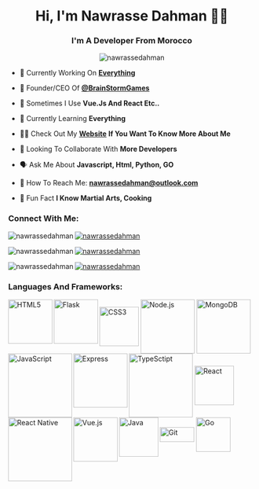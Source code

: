 

<h1 align="center">Hi, I'm Nawrasse Dahman 👨‍💻 </h1>

<h3 align="center">I'm A Developer From Morocco</h3>

<p align="center"> <img src="https://komarev.com/ghpvc/?username=nawrassedahman&label=Profile%20views&color=0e75b6&style=flat" alt="nawrassedahman" /> </p>





- 🤖 Currently Working On [**Everything**](https://github.com/NawrasseDahman)

- 👑 Founder/CEO Of [**@BrainStormGames**](https://github.com/BrainstormGames)

- 👀 Sometimes I Use **Vue.Js And React Etc..**

- 🧠 Currently Learning **Everything**

- 👨‍💻 Check Out My [**Website**](https://nawrassedahman.github.io) **If You Want To Know More About Me**

- 🤩 Looking To Collaborate With **More Developers**

- 🗣️ Ask Me About **Javascript, Html, Python, GO**

- 📧 How To Reach Me: **nawrassedahman@outlook.com**

- 🥋 Fun Fact **I Know Martial Arts, Cooking**

<p align="left">

<h3 align="left">Connect With Me:</h3>

<a href="https://twitter.com/nawrassedahman" target="blank"><img align="left" src="https://img.shields.io/badge/Twitter-1DA1F2?style=for-the-badge&logo=twitter&logoColor=white" alt="nawrassedahman" /></a>

<a href="https://instagram.com/nawrassedahman" target="blank"><img align="center" src="https://img.shields.io/badge/Instagram-E4405F?style=for-the-badge&logo=instagram&logoColor=white" alt="nawrassedahman" /></a>


<a href="https://open.spotify.com/user/72clwpvmzjpne0gpnfs9tldd9?si=gRZFoZ6NRYOrVlUKIiPQXQ&utm_source=copy-link&dl_branch=1" target="blank"><img align="left" src="https://img.shields.io/badge/Spotify-1ED760?&style=for-the-badge&logo=spotify&logoColor=white" alt="nawrassedahman" /></a>

<a href="https://discord.gg/wEdNaN8ZPP" target="blank"><img align="center" src="https://img.shields.io/badge/%3CServer%3E-%237289DA.svg?style=for-the-badge&logo=discord&logoColor=white" alt="nawrassedahman" /></a>

<a href="https://codepen.io/nawrassedahman" target="blank"><img align="left" src="https://img.shields.io/badge/Codepen-000000?style=for-the-badge&logo=codepen&logoColor=white" alt="nawrassedahman" /></a>

<a href="https://www.facebook.com/nawrassedahman" target="blank"><img align="center" src="https://img.shields.io/badge/Facebook-1877F2?style=for-the-badge&logo=facebook&logoColor=white" alt="nawrassedahman" /></a>







### Languages And Frameworks:
<img align="left" alt="HTML5" width="90px" src="https://img.shields.io/badge/HTML5-E34F26?style=for-the-badge&logo=html5&logoColor=white" />
<img align="center" alt="CSS3" width="80px" src="https://img.shields.io/badge/CSS3-1572B6?style=for-the-badge&logo=css3&logoColor=white" />
<img align= "left" alt= "Flask" width="90px" src="https://img.shields.io/badge/flask-%23000.svg?&style=for-the-badge&logo=flask&logoColor=white" />
<img align="center" alt="Node.js" width="110px" src="https://img.shields.io/badge/Node.js-43853D?style=for-the-badge&logo=node.js&logoColor=white" />
<img align="left" alt="JavaScript" width="130px" src="https://img.shields.io/badge/JavaScript-323330?style=for-the-badge&logo=javascript&logoColor=F7DF1E" />
<img align="center" alt="MongoDB" width="110px" src="https://img.shields.io/badge/MongoDB-4EA94B?style=for-the-badge&logo=mongodb&logoColor=white" />
<img align="left" alt="Express" width="110px" src="https://img.shields.io/badge/Express.js-000000?style=for-the-badge&logo=express&logoColor=white" />
<img align="center" alt="TypeSctipt" width="130px" src="https://img.shields.io/badge/typescript-%23007ACC.svg?&style=for-the-badge&logo=typescript&logoColor=white" />
<img align="left" alt="React Native" width="130px" src="https://img.shields.io/badge/React_Native-20232A?style=for-the-badge&logo=react&logoColor=61DAFB" />
<img align="center" alt="React" width="80px" src="https://img.shields.io/badge/React-20232A?style=for-the-badge&logo=react&logoColor=61DAFB" />
<img align="left" alt="Vue.js" width="90px" src="https://img.shields.io/badge/Vue.js-35495E?style=for-the-badge&logo=vue.js&logoColor=4FC08D" />
<img align="center" alt="Git" height="30px" width="70px" src="https://img.shields.io/badge/Git-F05032?style=for-the-badge&logo=git&logoColor=white" />
<img align="left" alt="Java" width="80px" src="https://img.shields.io/badge/Java-ED8B00?style=for-the-badge&logo=java&logoColor=white" />
<img align="center" alt="Go" width="70px" src="https://img.shields.io/badge/Go-00ADD8?style=for-the-badge&logo=go&logoColor=white" />




































                                           




















